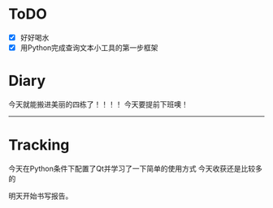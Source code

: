 # ToDO
- [x] 好好喝水
- [x] 用Python完成查询文本小工具的第一步框架

# Diary
今天就能搬进美丽的四栋了！！！！
今天要提前下班噢！

---


# Tracking


今天在Python条件下配置了Qt并学习了一下简单的使用方式
今天收获还是比较多的

明天开始书写报告。




